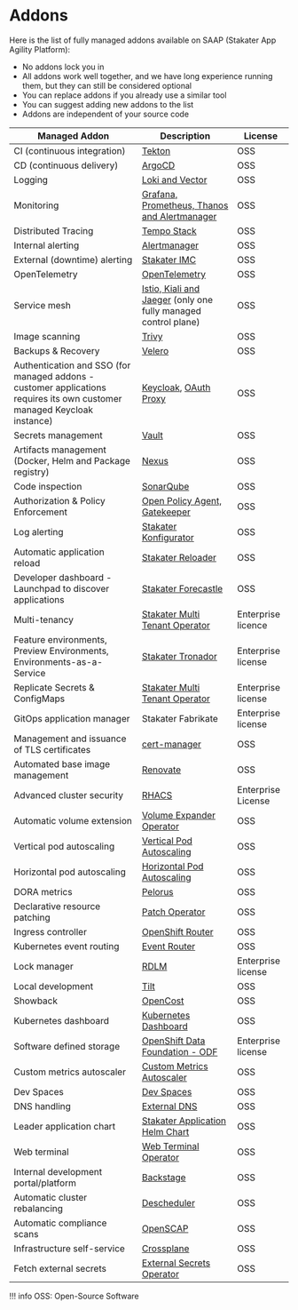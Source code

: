# Addons

Here is the list of fully managed addons available on SAAP (Stakater App Agility Platform):

* No addons lock you in
* All addons work well together, and we have long experience running them, but they can still be considered optional
* You can replace addons if you already use a similar tool
* You can suggest adding new addons to the list
* Addons are independent of your source code

| Managed Addon | Description | License |
| --- | --- | --- |
| CI (continuous integration) | [Tekton](./tekton/overview.md) | OSS |
| CD (continuous delivery) | [ArgoCD](./argocd/overview.md) | OSS |
| Logging | [Loki and Vector](./logging-stack/overview.md) | OSS |
| Monitoring | [Grafana, Prometheus, Thanos and Alertmanager](./monitoring-stack/overview.md) | OSS |
| Distributed Tracing | [Tempo Stack](./tracing/overview.md) | OSS |
| Internal alerting | [Alertmanager](./monitoring-stack/overview.md) | OSS |
| External (downtime) alerting | [Stakater IMC](https://github.com/stakater/IngressMonitorController) | OSS |
| OpenTelemetry | [OpenTelemetry](./opentelemetry/overview.md) | OSS |
| Service mesh | [Istio, Kiali and Jaeger](./service-mesh/overview.md) (only one fully managed control plane) | OSS |
| Image scanning | [Trivy](https://github.com/aquasecurity/trivy) | OSS |
| Backups & Recovery | [Velero](./velero/overview.md) | OSS |
| Authentication and SSO (for managed addons - customer applications requires its own customer managed Keycloak instance) | [Keycloak](https://access.redhat.com/documentation/en-us/red_hat_single_sign-on/7.6), [OAuth Proxy](https://github.com/oauth2-proxy/oauth2-proxy) | OSS |
| Secrets management | [Vault](./vault/overview.md) | OSS |
| Artifacts management (Docker, Helm and Package registry) | [Nexus](./nexus/overview.md) | OSS |
| Code inspection | [SonarQube](./sonarqube/overview.md) | OSS |
| Authorization & Policy Enforcement | [Open Policy Agent, Gatekeeper](./gatekeeper/overview.md) | OSS |
| Log alerting | [Stakater Konfigurator](./konfigurator/overview.md) | OSS |
| Automatic application reload | [Stakater Reloader](./reloader/overview.md) | OSS |
| Developer dashboard - Launchpad to discover applications | [Stakater Forecastle](./forecastle/overview.md) | OSS |
| Multi-tenancy | [Stakater Multi Tenant Operator](./mto/overview.md) | Enterprise licence |
| Feature environments, Preview Environments, Environments-as-a-Service | [Stakater Tronador](https://docs.stakater.com/tronador/#) | Enterprise license |
| Replicate Secrets & ConfigMaps | [Stakater Multi Tenant Operator](./mto/overview.md) | Enterprise license |
| GitOps application manager | Stakater Fabrikate | Enterprise license |
| Management and issuance of TLS certificates | [cert-manager](./cert-manager/overview.md) | OSS |
| Automated base image management | [Renovate](./renovate/overview.md) | OSS |
| Advanced cluster security | [RHACS](./rhacs/overview.md) | Enterprise License |
| Automatic volume extension | [Volume Expander Operator](./volume-expander-operator/overview.md) | OSS |
| Vertical pod autoscaling | [Vertical Pod Autoscaling](./vertical-pod-autoscaler/overview.md) | OSS |
| Horizontal pod autoscaling | [Horizontal Pod Autoscaling](./horizontal-pod-autoscaler/overview.md) | OSS |
| DORA metrics | [Pelorus](./pelorus/overview.md) | OSS |
| Declarative resource patching | [Patch Operator](./patch-operator/overview.md) | OSS |
| Ingress controller | [OpenShift Router](./ingress-controller/overview.md) | OSS |
| Kubernetes event routing | [Event Router](./event-router/overview.md) | OSS |
| Lock manager | [RDLM](./rdlm/overview.md) | Enterprise license |
| Local development | [Tilt](./tilt/overview.md) | OSS |
| Showback | [OpenCost](./opencost/overview.md) | OSS |
| Kubernetes dashboard | [Kubernetes Dashboard](./kubernetes-dashboard/overview.md) | OSS |
| Software defined storage | [OpenShift Data Foundation - ODF](./odf/overview.md) | Enterprise license |
| Custom metrics autoscaler | [Custom Metrics Autoscaler](./custom-metrics-autoscaler/overview.md) | OSS |
| Dev Spaces | [Dev Spaces](./devspaces/overview.md) | OSS |
| DNS handling | [External DNS](./external-dns/overview.md) | OSS |
| Leader application chart | [Stakater Application Helm Chart](./helm-leader-chart/overview.md) | OSS |
| Web terminal | [Web Terminal Operator](./web-terminal-operator/overview.md) | OSS |
| Internal development portal/platform | [Backstage](./backstage/overview.md) | OSS |
| Automatic cluster rebalancing | [Descheduler](./descheduler/overview.md) | OSS |
| Automatic compliance scans | [OpenSCAP](./compliance-operator/overview.md) | OSS |
| Infrastructure self-service | [Crossplane](./crossplane/overview.md) | OSS |
| Fetch external secrets | [External Secrets Operator](./external-secrets-operator/overview.md) | OSS |

!!! info
    OSS: Open-Source Software
